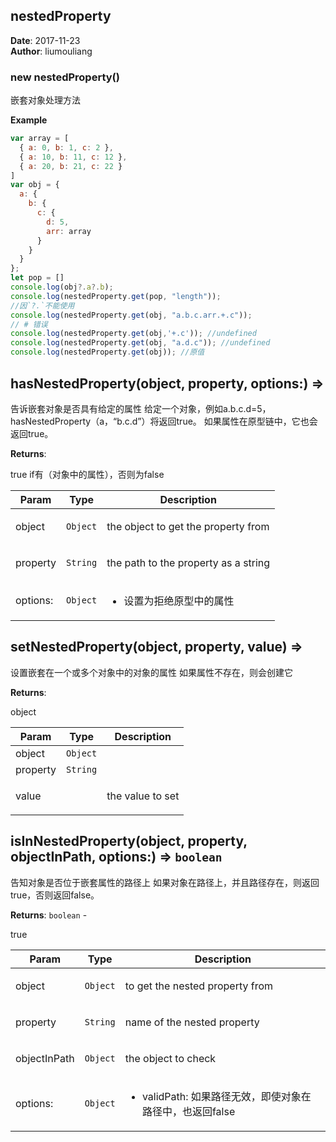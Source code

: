 ## nestedProperty
**Date**: 2017-11-23  
**Author**: liumouliang  
### new nestedProperty()
<p>嵌套对象处理方法</p>

**Example**  
```javascript
var array = [
  { a: 0, b: 1, c: 2 },
  { a: 10, b: 11, c: 12 },
  { a: 20, b: 21, c: 22 }
]
var obj = {
  a: {
    b: {
      c: {
        d: 5,
        arr: array
      }
    }
  }
};
let pop = []
console.log(obj?.a?.b);
console.log(nestedProperty.get(pop, "length"));
//因`?.`不能使用
console.log(nestedProperty.get(obj, "a.b.c.arr.+.c"));
// # 错误
console.log(nestedProperty.get(obj,'+.c')); //undefined
console.log(nestedProperty.get(obj, "a.d.c")); //undefined
console.log(nestedProperty.get(obj)); //原值
```
## hasNestedProperty(object, property, options:) ⇒
<p>告诉嵌套对象是否具有给定的属性
给定一个对象，例如a.b.c.d=5，hasNestedProperty（a，“b.c.d”）将返回true。
如果属性在原型链中，它也会返回true。</p>

**Returns**: <p>true if有（对象中的属性），否则为false</p>  

| Param | Type | Description |
| --- | --- | --- |
| object | <code>Object</code> | <p>the object to get the property from</p> |
| property | <code>String</code> | <p>the path to the property as a string</p> |
| options: | <code>Object</code> | <ul> <li>设置为拒绝原型中的属性</li> </ul> |

## setNestedProperty(object, property, value) ⇒
<p>设置嵌套在一个或多个对象中的对象的属性
如果属性不存在，则会创建它</p>

**Returns**: <p>object</p>  

| Param | Type | Description |
| --- | --- | --- |
| object | <code>Object</code> |  |
| property | <code>String</code> |  |
| value |  | <p>the value to set</p> |

## isInNestedProperty(object, property, objectInPath, options:) ⇒ <code>boolean</code>
<p>告知对象是否位于嵌套属性的路径上
如果对象在路径上，并且路径存在，则返回true，否则返回false。</p>

**Returns**: <code>boolean</code> - <p>true</p>  

| Param | Type | Description |
| --- | --- | --- |
| object | <code>Object</code> | <p>to get the nested property from</p> |
| property | <code>String</code> | <p>name of the nested property</p> |
| objectInPath | <code>Object</code> | <p>the object to check</p> |
| options: | <code>Object</code> | <ul> <li>validPath: 如果路径无效，即使对象在路径中，也返回false</li> </ul> |

